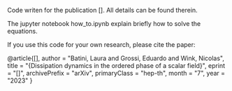 Code writen for the publication []. All details can be found therein.

The jupyter notebook how_to.ipynb explain briefly how to solve the equations. 

If you use this code for your own research, please cite the paper:

@article{[],
    author = "Batini, Laura and Grossi, Eduardo and Wink, Nicolas",
    title = "{Dissipation dynamics in the ordered phase of a scalar field}",
    eprint = "[]",
    archivePrefix = "arXiv",
    primaryClass = "hep-th",
    month = "7",
    year = "2023"
}
